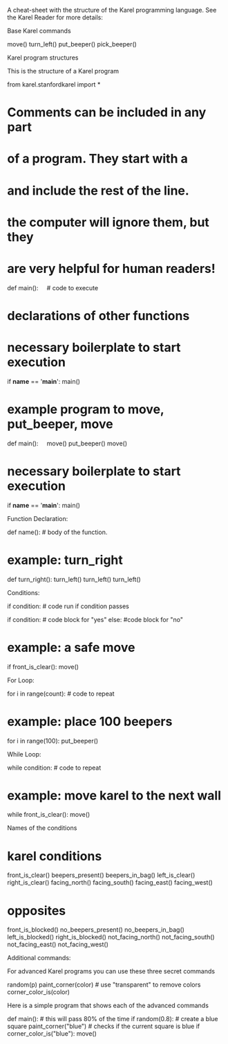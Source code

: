 A cheat-sheet with the structure of the Karel programming language. See the Karel Reader for more details:

Base Karel commands

move()
turn_left()
put_beeper()
pick_beeper()

Karel program structures

This is the structure of a Karel program

from karel.stanfordkarel import *

# Comments can be included in any part
# of a program. They start with a #
# and include the rest of the line.
# the computer will ignore them, but they
# are very helpful for human readers!

def main():
    # code to execute

# declarations of other functions

# necessary boilerplate to start execution
if __name__ == '__main__':
    main()



# example program to move, put_beeper, move
def main():
    move()
    put_beeper()
    move()

# necessary boilerplate to start execution
if __name__ == '__main__':
    main()

Function Declaration:

def name():
    # body of the function.

# example: turn_right
def turn_right():
    turn_left()
    turn_left()
    turn_left()


Conditions:

if condition:
    # code run if condition passes


if condition:
    # code block for "yes"
else:
    #code block for "no"


# example: a safe move
if front_is_clear():
    move()


For Loop:

for i in range(count):
    # code to repeat



# example: place 100 beepers
for i in range(100):
    put_beeper()



While Loop:

while condition:
    # code to repeat


# example: move karel to the next wall
while front_is_clear():
    move()


Names of the conditions

# karel conditions
front_is_clear()
beepers_present()
beepers_in_bag()
left_is_clear()
right_is_clear()
facing_north()
facing_south()
facing_east()
facing_west()



# opposites
front_is_blocked()
no_beepers_present()
no_beepers_in_bag()
left_is_blocked()
right_is_blocked()
not_facing_north()
not_facing_south()
not_facing_east()
not_facing_west()


Additional commands:

For advanced Karel programs you can use these three secret commands

random(p)
paint_corner(color)  # use "transparent" to remove colors
corner_color_is(color)



Here is a simple program that shows each of the advanced commands

def main():
    # this will pass 80% of the time
    if random(0.8):
        # create a blue square
        paint_corner("blue")
    # checks if the current square is blue
    if corner_color_is("blue"):
        move()